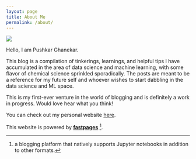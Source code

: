 ```yaml
---
layout: page
title: About Me
permalink: /about/
---
```


![]({{site.baseurl}}/images/main_image.jpg)

Hello, I am Pushkar Ghanekar. 

This blog is a compilation of tinkerings, learnings, and helpful tips I have accumulated in the area of data science and machine learning, with some flavor of chemical science sprinkled sporadically. The posts are meant to be a reference for my future self and whoever wishes to start dabbling in the data science and ML space. 

This is my first-ever venture in the world of blogging and is definitely a work in progress. Would love hear what you think! 

You can check out my personal website [here](http://pushkarghanekar.com). 

This website is powered by **[fastpages](https://github.com/fastai/fastpages)** [^1].

[^1]:a blogging platform that natively supports Jupyter notebooks in addition to other formats.
